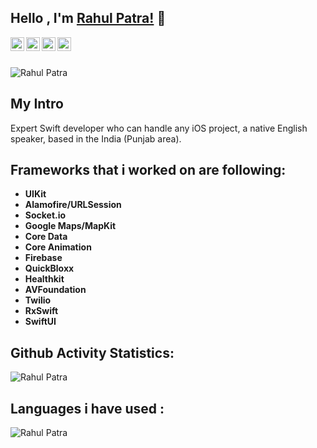 ## Hello , I'm [Rahul Patra!](https://in.linkedin.com/in/rahul-patra-b57453178?trk=people-guest_people_search-card/) 👋

<a href="https://in.linkedin.com/in/rahul-patra-b57453178">
  <img align="left" alt="Rahul Patra's Linkdin" width="22px" src="https://cdn.jsdelivr.net/npm/simple-icons@v3/icons/linkedin.svg" />
</a>
<a href="https://github.com/rahulpatra003">
  <img align="left" alt="Rahul Patra's Github" width="22px" src="https://cdn.jsdelivr.net/npm/simple-icons@v3/icons/github.svg" />
</a>
<a href="https://www.instagram.com/rahulpatra003/">
  <img align="left" alt=Rahul Patra's Instagram" width="22px" src="https://cdn.jsdelivr.net/npm/simple-icons@v3/icons/instagram.svg" />
</a>
<a href="https://www.facebook.com/rahul.patra.106902">
  <img align="left" alt="Rahul Patra's Facebook" width="22px" src="https://cdn.jsdelivr.net/npm/simple-icons@v3/icons/facebook.svg" />
</a>
<br/><br/>
<p align="left"> <img src="https://komarev.com/ghpvc/?username=rahulpatra003&label=Profile%20views&color=0e75b6&style=flat" alt="Rahul Patra" /> </p>

<h2 align="left">
    My Intro
</h2>
Expert Swift developer who can handle any iOS project, a native English speaker, based in the India (Punjab area).

                
<h2 align="left">
    Frameworks that i worked on are following:
</h2>

- **UIKit**
- **Alamofire/URLSession**
- **Socket.io**
- **Google Maps/MapKit**
- **Core Data**
- **Core Animation**
- **Firebase**
- **QuickBloxx**
- **Healthkit**
- **AVFoundation**
- **Twilio**
- **RxSwift**
- **SwiftUI**
                
<h2 align="left">
    Github Activity Statistics:
</h2>

<p align="left"> <img src="https://github-readme-stats.vercel.app/api?username=rahulpatra003&show_icons=true&count_private=true" alt="Rahul Patra" /> </p>     

<h2 align="left">
    Languages i have used :
</h2>
<p align="left"> <img src="https://github-readme-stats.vercel.app/api/top-langs/?username=rahulpatra003&layout=compact&langs_count=10&hide=Objective-C,JavaScript" alt="Rahul Patra" /> </p>     
